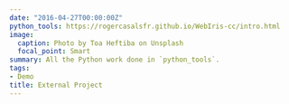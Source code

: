 ```yaml
---
date: "2016-04-27T00:00:00Z"
python_tools: https://rogercasalsfr.github.io/WebIris-cc/intro.html
image:
  caption: Photo by Toa Heftiba on Unsplash
  focal_point: Smart
summary: All the Python work done in `python_tools`.
tags:
- Demo
title: External Project
---
```

